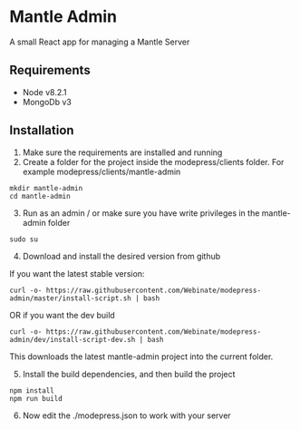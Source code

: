 # Mantle Admin
A small React app for managing a Mantle Server

## Requirements
* Node v8.2.1
* MongoDb v3

## Installation

1) Make sure the requirements are installed and running
2) Create a folder for the project inside the modepress/clients folder.
For example modepress/clients/mantle-admin

```
mkdir mantle-admin
cd mantle-admin
```

3) Run as an admin / or make sure you have write privileges in the mantle-admin folder

```
sudo su
```

4) Download and install the desired version from github

If you want the latest stable version:

```
curl -o- https://raw.githubusercontent.com/Webinate/modepress-admin/master/install-script.sh | bash
```

OR if you want the dev build

```
curl -o- https://raw.githubusercontent.com/Webinate/modepress-admin/dev/install-script-dev.sh | bash
```

This downloads the latest mantle-admin project into the current folder.

5) Install the build dependencies, and then build the project

```
npm install
npm run build
```

6) Now edit the ./modepress.json to work with your server